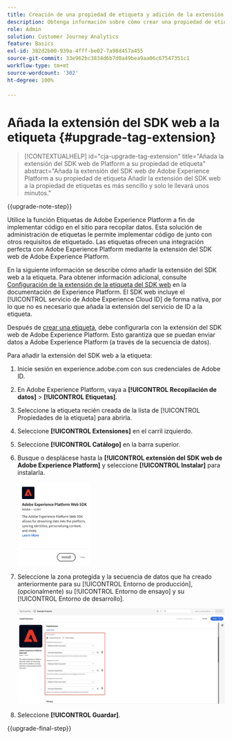 ```yaml
---
title: Creación de una propiedad de etiqueta y adición de la extensión del SDK web
description: Obtenga información sobre cómo crear una propiedad de etiqueta y añadir la extensión del SDK web
role: Admin
solution: Customer Journey Analytics
feature: Basics
exl-id: 382d2b00-939a-4fff-be02-7a98d457a455
source-git-commit: 33e962bc3834d6b7d0a49bea9aa06c67547351c1
workflow-type: tm+mt
source-wordcount: '302'
ht-degree: 100%

---
```


# Añada la extensión del SDK web a la etiqueta {#upgrade-tag-extension}

<!-- markdownlint-disable MD034 -->

>[!CONTEXTUALHELP]
>id="cja-upgrade-tag-extension"
>title="Añada la extensión del SDK web de Platform a su propiedad de etiqueta"
>abstract="Añada la extensión del SDK web de Adobe Experience Platform a su propiedad de etiqueta Añadir la extensión del SDK web a la propiedad de etiquetas es más sencillo y solo le llevará unos minutos."

<!-- markdownlint-enable MD034 -->

{{upgrade-note-step}}

Utilice la función Etiquetas de Adobe Experience Platform a fin de implementar código en el sitio para recopilar datos. Esta solución de administración de etiquetas le permite implementar código de junto con otros requisitos de etiquetado. Las etiquetas ofrecen una integración perfecta con Adobe Experience Platform mediante la extensión del SDK web de Adobe Experience Platform.

En la siguiente información se describe cómo añadir la extensión del SDK web a la etiqueta. Para obtener información adicional, consulte [Configuración de la extensión de la etiqueta del SDK web](https://experienceleague.adobe.com/es/docs/experience-platform/tags/extensions/client/web-sdk/web-sdk-extension-configuration) en la documentación de Experience Platform. El SDK web incluye el [!UICONTROL servicio de Adobe Experience Cloud ID] de forma nativa, por lo que no es necesario que añada la extensión del servicio de ID a la etiqueta.

Después de [crear una etiqueta](/help/getting-started/cja-upgrade/cja-upgrade-tag-property.md), debe configurarla con la extensión del SDK web de Adobe Experience Platform. Esto garantiza que se puedan enviar datos a Adobe Experience Platform (a través de la secuencia de datos).

Para añadir la extensión del SDK web a la etiqueta:

1. Inicie sesión en experience.adobe.com con sus credenciales de Adobe ID.

1. En Adobe Experience Platform, vaya a **[!UICONTROL Recopilación de datos]** > **[!UICONTROL Etiquetas]**.

1. Seleccione la etiqueta recién creada de la lista de [!UICONTROL Propiedades de la etiqueta] para abrirla.

1. Seleccione **[!UICONTROL Extensiones]** en el carril izquierdo.

1. Seleccione **[!UICONTROL Catálogo]** en la barra superior.

1. Busque o desplácese hasta la **[!UICONTROL extensión del SDK web de Adobe Experience Platform]** y seleccione **[!UICONTROL Instalar]** para instalarla.

   <img src="assets/aepwebsdk-extension.png" width="35%"/>

1. Seleccione la zona protegida y la secuencia de datos que ha creado anteriormente para su [!UICONTROL Entorno de producción], (opcionalmente) su [!UICONTROL Entorno de ensayo] y su [!UICONTROL Entorno de desarrollo].

   ![Configuración de la extensión del SDK web de AEP](assets/aepwebsk-extension-datastreams.png)

1. Seleccione **[!UICONTROL Guardar]**.

{{upgrade-final-step}}
